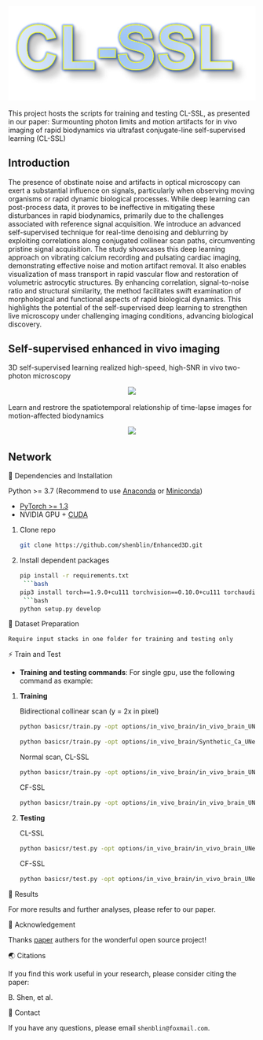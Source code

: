 <p align="center">
  <img src="assets/CL-SSL.jpg">
</p>

This project hosts the scripts for training and testing CL-SSL, as presented in our paper: Surmounting photon limits and motion artifacts for in vivo imaging of rapid biodynamics via ultrafast conjugate-line self-supervised learning (CL-SSL)


## Introduction

The presence of obstinate noise and artifacts in optical microscopy can exert a substantial influence on signals, particularly when observing moving organisms or rapid dynamic biological processes. While deep learning can post-process data, it proves to be ineffective in mitigating these disturbances in rapid biodynamics, primarily due to the challenges associated with reference signal acquisition. We introduce an advanced self-supervised technique for real-time denoising and deblurring by exploiting correlations along conjugated collinear scan paths, circumventing pristine signal acquisition. The study showcases this deep learning approach on vibrating calcium recording and pulsating cardiac imaging, demonstrating effective noise and motion artifact removal. It also enables visualization of mass transport in rapid vascular flow and restoration of volumetric astrocytic structures. By enhancing correlation, signal-to-noise ratio and structural similarity, the method facilitates swift examination of morphological and functional aspects of rapid biological dynamics. This highlights the potential of the self-supervised deep learning to strengthen live microscopy under challenging imaging conditions, advancing biological discovery.

## Self-supervised enhanced in vivo imaging 
3D self-supervised learning realized high-speed, high-SNR in vivo two-photon microscopy

<p align="center">
  <img src="assets/diagram.gif">
</p>

Learn and restrore the spatiotemporal relationship of time-lapse images for motion-affected biodynamics

<p align="center">
  <img src="assets/comparison.gif">
</p>


## Network
📕 Dependencies and Installation

Python >= 3.7 (Recommend to use [Anaconda](https://www.anaconda.com/download/#linux) or [Miniconda](https://docs.conda.io/en/latest/miniconda.html))
- [PyTorch >= 1.3](https://pytorch.org/)
- NVIDIA GPU + [CUDA](https://developer.nvidia.com/cuda-downloads)

1. Clone repo

    ```bash
    git clone https://github.com/shenblin/Enhanced3D.git
    ```

2. Install dependent packages

    ```bash
    pip install -r requirements.txt
     ```bash
    pip3 install torch==1.9.0+cu111 torchvision==0.10.0+cu111 torchaudio==0.9.0 -f https://download.pytorch.org/whl/torch_stable.html
     ```bash
    python setup.py develop
    ```
   
📕 Dataset Preparation

    Require input stacks in one folder for training and testing only


⚡ Train and Test

- **Training and testing commands**: For single gpu, use the following command as example:
1. **Training**

   Bidirectional collinear scan (y = 2x in pixel)

    ```bash
    python basicsr/train.py -opt options/in_vivo_brain/in_vivo_brain_UNet3D_self_lines_train_bi_scan.yml
    ```
    ```bash
    python basicsr/train.py -opt options/in_vivo_brain/Synthetic_Ca_UNet3D_self_lines_train.yml
    ```
    
   Normal scan, CL-SSL
    ```bash
    python basicsr/train.py -opt options/in_vivo_brain/in_vivo_brain_UNet3D_self_lines_train.yml
    ```
    CF-SSL
    ```bash
    python basicsr/train.py -opt options/in_vivo_brain/in_vivo_brain_UNet_self_frames_train.yml
     ```

2. **Testing**
     
    CL-SSL
    ```bash
    python basicsr/test.py -opt options/in_vivo_brain/in_vivo_brain_UNet3D_self_lines_test.yml
    ```
    CF-SSL
    ```bash
    python basicsr/test.py -opt options/in_vivo_brain/in_vivo_brain_UNet_self_frames_test.yml
     ```
 
📢 Results

For more results and further analyses, please refer to our paper.


📜 Acknowledgement

Thanks [paper](https://arxiv.org/pdf/2007.15651) authers for the wonderful open source project!


🌏 Citations

If you find this work useful in your research, please consider citing the paper:

B. Shen, et al.

📧 Contact

If you have any questions, please email `shenblin@foxmail.com`.
